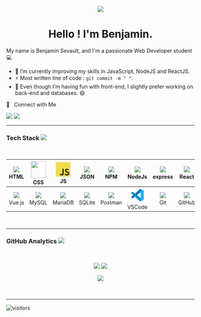 
<p  align="center"><img src="https://raw.githubusercontent.com/abhisheknaiidu/abhisheknaiidu/master/code.gif" width="450"/></p>

<h1 align="center"> Hello ! I'm Benjamin. </h1>

My name is Benjamin Sevault, and I'm a passionate Web Developer student 💻.

- 🌱 I’m currently improving my skills in JavaScript, NodeJS and ReactJS.
- ⚡ Most written line of code : `git commit -m " "`.
- 🔭 Even though I'm having fun with front-end, I slightly prefer working on back-end and databases. 😄




🤝 &nbsp; Connect with Me

[<img src="https://img.shields.io/badge/linkedin-%230077B5.svg?&style=for-the-badge&logo=linkedin&logoColor=white" />](https://linkedin.com/in/benjamin-sevault/)
<a href="mailto:b.sevault@gmail.com" target="_blank"><img src="https://img.shields.io/badge/Gmail-D14836?style=for-the-badge&logo=gmail&logoColor=white" /></a>


<hr>


### Tech Stack <img src="https://media.giphy.com/media/QssGEmpkyEOhBCb7e1/giphy.gif" width="25px">
<br>

| <img src="https://www.vectorlogo.zone/logos/w3_html5/w3_html5-icon.svg" width="40"><br>HTML | <img src="https://www.vectorlogo.zone/logos/w3_css/w3_css-icon.svg" width="40" height="45"/><br>CSS | <img src="https://raw.githubusercontent.com/devicons/devicon/master/icons/javascript/javascript-original.svg" width="40"><br>JS | <img src="https://www.vectorlogo.zone/logos/json/json-icon.svg" width="40"><br>JSON | <img src="https://www.vectorlogo.zone/logos/npmjs/npmjs-icon.svg" width="40"><br>NPM | <img src="https://www.vectorlogo.zone/logos/nodejs/nodejs-icon.svg" width="40"><br>NodeJs | <img src="https://www.vectorlogo.zone/logos/expressjs/expressjs-icon.svg" width="40"><br>express | <img src="https://www.vectorlogo.zone/logos/reactjs/reactjs-icon.svg" width="40"><br>React |
|:-:|:-:|:-:|:-:|:-:|:-:|:-:|:-:|
| <img src="https://www.vectorlogo.zone/logos/vuejs/vuejs-icon.svg" width="40"><br>Vue.js | <img src="https://www.vectorlogo.zone/logos/mysql/mysql-icon.svg" width="40"><br>MySQL | <img src="https://www.vectorlogo.zone/logos/mariadb/mariadb-icon.svg" width="40"><br>MariaDB | <img src="https://www.vectorlogo.zone/logos/sqlite/sqlite-icon.svg" width="40"><br>SQLite | <img src="https://www.vectorlogo.zone/logos/getpostman/getpostman-icon.svg" width="40"><br>Postman | <img src="https://raw.githubusercontent.com/BSevault/BSevault/main/VSCode_logo.svg" width="40"><br>VSCode | <img src="https://www.vectorlogo.zone/logos/git-scm/git-scm-icon.svg" width="40"><br>Git | <img src="https://www.vectorlogo.zone/logos/github/github-tile.svg" width="40"><br>GitHub |

<br>
<hr>


### GitHub Analytics <img src="https://media.giphy.com/media/cj87CxfRtrUifF3Ryk/giphy.gif" width="25px">
<br>
<p align="center"><img src="https://github-readme-stats.vercel.app/api/top-langs/?username=BSevault&layout=compact&hide=TSQL&theme=react">
<img src="https://github-readme-stats.vercel.app/api?username=BSevault&count_private=true&show_icons=true&&theme=react&layout=compact&include_all_commits=true" width="418"></p> 
<p align="center"><img src="https://github-readme-streak-stats.herokuapp.com?user=BSevault&theme=react&layout=compact"></p>


<br>
<hr>

![visitors](https://visitor-badge.laobi.icu/badge?page_id=Bsevault)

<!--
<img src="https://raw.githubusercontent.com/BSevault/BSevault/main/header_small.png">

![HTML](https://img.shields.io/badge/-HTML-080545?style=flat&logo=HTML5)&nbsp;
![CSS](https://img.shields.io/badge/-CSS-080545?style=flat&logo=CSS3&logoColor=1572B6)&nbsp;
![JavaScript](https://img.shields.io/badge/-JavaScript-080545?style=flat&logo=javascript)&nbsp;
![JSON](https://img.shields.io/badge/-JSON-080545?style=flat&logo=json&logoColor=000000)&nbsp;
![NPM](https://img.shields.io/badge/-Npm-080545?style=flat&logo=npm)&nbsp;
![Node.js](https://img.shields.io/badge/-Node.js-080545?style=flat&logo=node.js&logoColor=339933)&nbsp;
![Express.js](https://img.shields.io/badge/-Express-080545?style=flat&logo=express&logoColor=000000)&nbsp;
![React.js](https://img.shields.io/badge/-React-080545?style=flat&logo=react&logoColor=61dafb)&nbsp;
<br>
![MySQL](https://img.shields.io/badge/-MySQL-080545?style=flat&logo=mysql&logoColor=F29111)&nbsp;
![MariaDB](https://img.shields.io/badge/-MariaDB-080545?style=flat&logo=mariadb&logoColor=ffffff)&nbsp;
![Java](https://img.shields.io/badge/-Java-080545?style=flat&logo=Java&logoColor=FFA518)&nbsp;
![C](https://img.shields.io/badge/-C-080545?style=flat&logo=C&logoColor=A8B9CC)&nbsp;
![Git](https://img.shields.io/badge/-Git-080545?style=flat&logo=git)&nbsp;
![GitHub](https://img.shields.io/badge/-GitHub-080545?style=flat&logo=github)&nbsp;
![Postman](https://img.shields.io/badge/-Postman-080545?style=flat&logo=postman&logoColor=ff6c37)&nbsp;
![Visual Studio Code](https://img.shields.io/badge/-VS%20Code-080545?style=flat&logo=visual-studio-code&logoColor=007ACC)&nbsp;



**BSevault/BSevault** is a ✨ _special_ ✨ repository because its `README.md` (this file) appears on your GitHub profile.

Here are some ideas to get you started:

- 🔭 I’m currently working on ...
- 🌱 I’m currently learning ...
- 👯 I’m looking to collaborate on ...
- 🤔 I’m looking for help with ...
- 💬 Ask me about ...
- 📫 How to reach me: ...
- 😄 Pronouns: ...
- ⚡ Fun fact: ...




![Python](https://img.shields.io/badge/-Python-037AFC?style=flat&logo=python)&nbsp;
![JavaScript](https://img.shields.io/badge/-JavaScript-037AFC?style=flat&logo=javascript)&nbsp;
![PHP](https://img.shields.io/badge/-PHP-037AFC?style=flat&logo=php&logoColor=777BB4)&nbsp;
![Django](https://img.shields.io/badge/-Django-037AFC?style=flat&logo=django&logoColor=092E20)&nbsp;
![Flask](https://img.shields.io/badge/-Flask-037AFC?style=flat&logo=flask)&nbsp;
![Dart](https://img.shields.io/badge/-Dart-037AFC?style=flat&logo=dart&logoColor=1075C2)&nbsp;
![Laravel](https://img.shields.io/badge/-Laravel-037AFC?style=flat&logo=laravel&logoColor=FF2D20)&nbsp;
![Java](https://img.shields.io/badge/-Java-037AFC?style=flat&logo=Java&logoColor=FFA518)&nbsp;
![C](https://img.shields.io/badge/-C-037AFC?style=flat&logo=C&logoColor=A8B9CC)&nbsp;
![C++](https://img.shields.io/badge/-C++-037AFC?style=flat&logo=C%2B%2B&logoColor=00599C)&nbsp;
![Flutter](https://img.shields.io/badge/-Flutter-037AFC?style=flat&logo=flutter&logoColor=02569B)&nbsp;
![Bootstrap](https://img.shields.io/badge/-Bootstrap-037AFC?style=flat&logo=bootstrap&logoColor=563D7C)&nbsp;
![HTML](https://img.shields.io/badge/-HTML-037AFC?style=flat&logo=HTML5)&nbsp;
![CSS](https://img.shields.io/badge/-CSS-037AFC?style=flat&logo=CSS3&logoColor=1572B6)&nbsp;
![JSON](https://img.shields.io/badge/-JSON-037AFC?style=flat&logo=json&logoColor=000000)&nbsp;
![Node.js](https://img.shields.io/badge/-Node.js-037AFC?style=flat&logo=node.js&logoColor=339933)&nbsp;
![Git](https://img.shields.io/badge/-Git-037AFC?style=flat&logo=git)&nbsp;
![GitHub](https://img.shields.io/badge/-GitHub-037AFC?style=flat&logo=github)&nbsp;
![Markdown](https://img.shields.io/badge/-Markdown-037AFC?style=flat&logo=markdown)&nbsp;
![Visual Studio Code](https://img.shields.io/badge/-Visual%20Studio%20Code-037AFC?style=flat&logo=visual-studio-code&logoColor=007ACC)&nbsp;
![Sublime Text](https://img.shields.io/badge/-Sublime%20Text-037AFC?style=flat&logo=sublime-text&logoColor=FF9800)&nbsp;
![Android Studio](https://img.shields.io/badge/-Android%20Studio-037AFC?style=flat&logo=android-studio&logoColor=3DDC84)&nbsp;
![Jupyter Notebook](https://img.shields.io/badge/-Jupyter%20Notebook-037AFC?style=flat&logo=jupyter&logoColor=F37626)&nbsp;
![Google Colab](https://img.shields.io/badge/-Google%20Colab-037AFC?style=flat&logo=google-colab&logoColor=F9AB00)&nbsp;
![Keras](https://img.shields.io/badge/-Keras-037AFC?style=flat&logo=keras&logoColor=D00000)&nbsp;
![OpenCV](https://img.shields.io/badge/-OpenCV-037AFC?style=flat&logo=opencv&logoColor=5C3EE8)&nbsp;
![PostgreSQL](https://img.shields.io/badge/-PostgreSQL-037AFC?style=flat&logo=postgresql&logoColor=336791)&nbsp;
![Apache Kafka](https://img.shields.io/badge/-Apache%20Kafka-037AFC?style=flat&logo=apache-kafka&logoColor=231F20)&nbsp;
![MySQL](https://img.shields.io/badge/-MySQL-037AFC?style=flat&logo=mysql&logoColor=4479A1)&nbsp;
![Firebase](https://img.shields.io/badge/-Firebase-037AFC?style=flat&logo=firebase&logoColor=FFCA28)&nbsp;
![Tensorflow](https://img.shields.io/badge/-Tensorflow-037AFC?style=flat&logo=tensorflow&logoColor=FF6F00)&nbsp;
![Arduino](https://img.shields.io/badge/-Arduino-037AFC?style=flat&logo=arduino&logoColor=00979D)&nbsp;
![Latex](https://img.shields.io/badge/-Latex-037AFC?style=flat&logo=latex&logoColor=008080)&nbsp;

-->
